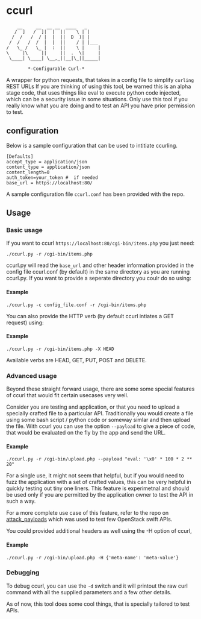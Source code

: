 # ccurl

        __     __  __ __  ____   _
       /  ]   /  ]|  |  ||    \ | |
      /  /   /  / |  |  ||  D  )| |
     /  /   /  /  |  |  ||    / | |___
    /   \_ /   \_ |  :  ||    \ |     |
    \     |\     ||     ||  .  \|     |
     \____| \____| \__,_||__|\_||_____|

			*-Configurable Curl-*

A wrapper for python requests, that takes in a config file to simplify `curling` REST URLs
If you are thinking of using this tool, be warned this is an alpha stage code, that uses
things like eval to execute python code injected, which can be a security issue in some
situations. Only use this tool if you really know what you are doing and to test an API
you have prior permission to test.

## configuration

Below is a sample configuration that can be used to intitiate ccurling.

    [Defaults]
    accept_type = application/json
    content_type = application/json
    content_length=0
    auth_token=your_token #  if needed
    base_url = https://localhost:80/

A sample configuration file `ccurl.conf` has been provided with the repo.

## Usage

### Basic usage

If you want to ccurl `https://localhost:80/cgi-bin/items.php` you just need:

```
./ccurl.py -r /cgi-bin/items.php
```
ccurl.py will read the `base_url` and other header information provided
in the config file ccurl.conf (by default) in the same directory as you
are running ccurl.py. If you want to provide a seperate directory you coulr
do so using:

#### Example

```
./ccurl.py -c config_file.conf -r /cgi-bin/items.php

```

You can also provide the HTTP verb (by default ccurl intiates a GET request)
using:

#### Example
```
./ccurl.py -r /cgi-bin/items.php -X HEAD
```

Available verbs are HEAD, GET, PUT, POST and DELETE.

### Advanced usage

Beyond these straight forward usage, there are some some special features
of ccurl that would fit certain usecases very well.

Consider you are testing and application, or that you need to upload a specially
crafted file to a particular API. Traditionally you would create a file using
some bash script / python code or someway simlar and then upload the file.
With ccurl you can use the option `--payload` to give a piece of code, that
would be evaluated on the fly by the app and send the URL.

#### Example
```
./ccurl.py -r /cgi-bin/upload.php --payload "eval: '\x0' * 100 * 2 ** 20"
```

For a single use, it might not seem that helpful, but if you would need to fuzz the
application with a set of crafted values, this can be very helpful in  quickly
testing out tiny one liners. This feature is experimetnal and should be used
only if you are permitted by the application owner to test the API in such a way.

For a more complete use case of this feature, refer to the repo on [attack_payloads](https://github.com/rahulunair/attack_payloads
"attack_payloads") which was used to test few OpenStack swift APIs.

You could provided additional headers as well using the -H option of ccurl,

#### Example
```
./ccurl.py -r /cgi-bin/upload.php -H {'meta-name': 'meta-value'}
```

### Debugging

To debug ccurl, you can use the `-d` switch and it will printout the raw curl
command with all the supplied parameters and a few other details.


As of now, this tool does some cool things, that is specially tailored to test APIs.
